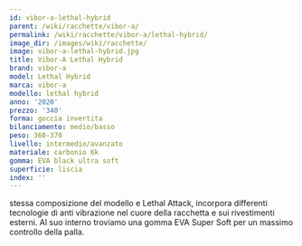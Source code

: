 ```yaml
---
id: vibor-a-lethal-hybrid
parent: /wiki/racchette/vibor-a/
permalink: /wiki/racchette/vibor-a/lethal-hybrid/
image_dir: /images/wiki/racchette/
image: vibor-a-lethal-hybrid.jpg
title: Vibor-A Lethal Hybrid
brand: vibor-a
model: Lethal Hybrid
marca: vibor-a
modello: lethal hybrid
anno: '2020'
prezzo: '340'
forma: goccia invertita
bilanciamento: medio/basso
peso: 360-370
livello: intermedio/avanzato
materiale: carbonio 6k
gomma: EVA black ultra soft
superficie: liscia
index: ''
---
```

stessa composizione del modello e Lethal Attack, incorpora differenti tecnologie di anti vibrazione nel cuore della racchetta e sui rivestimenti esterni. Al suo interno troviamo una gomma EVA Super Soft per un massimo controllo della palla.